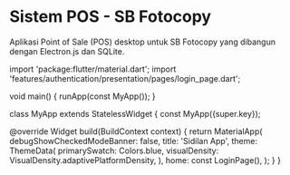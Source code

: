 # Sistem POS -  ﻿SB Fotocopy

Aplikasi Point of Sale (POS) desktop untuk SB Fotocopy yang dibangun dengan Electron.js dan SQLite.

import 'package:flutter/material.dart';
import 'features/authentication/presentation/pages/login_page.dart';

void main() {
  runApp(const MyApp());
}

class MyApp extends StatelessWidget {
  const MyApp({super.key});

  @override
  Widget build(BuildContext context) {
    return MaterialApp(
      debugShowCheckedModeBanner: false, 
      title: 'Sidilan App',
      theme: ThemeData(
        primarySwatch: Colors.blue,
        visualDensity: VisualDensity.adaptivePlatformDensity,
      ),
      home: const LoginPage(),
    );
  }
}

